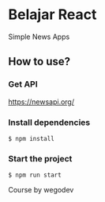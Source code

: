 # Belajar React
Simple News Apps

 ## How to use?
 ### Get API 
 https://newsapi.org/
### Install dependencies 
`$ npm install` 
### Start the project
`$ npm run start`

Course by wegodev


